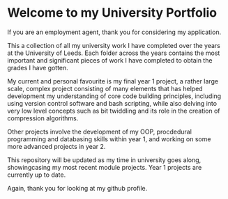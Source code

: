 # Welcome to my University Portfolio

If you are an employment agent, thank you for considering my application. 

This a collection of all my university work I have completed over the years at the University of Leeds. Each folder across the years contains the most important and significant pieces of work I have completed to obtain the grades I have gotten.

My current and personal favourite is my final year 1 project, a rather large scale, complex project consisting of many elements that has helped development my understanding of core code building principles, including using version control software and bash scripting, while also delving into very low level concepts such as bit twiddling and its role in the creation of compression algorithms.

Other projects involve the development of my OOP, procdedural programming and databasing skills within year 1, and working on some more advanced projects in year 2. 

This repository will be updated as my time in university goes along, showingcasing my most recent module projects. Year 1 projects are currently up to date.

Again, thank you for looking at my github profile.

